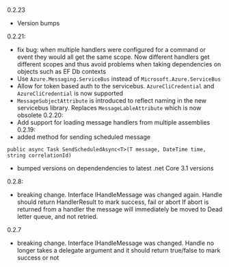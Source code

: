 0.2.23
- Version bumps

0.2.21:
- fix bug: when multiple handlers were configured for a command or event they would all get the same scope. Now different handlers get different scopes and thus avoid problems when taking dependencies on objects such as EF Db contexts
- Use `Azure.Messaging.ServiceBus` instead of `Microsoft.Azure.ServiceBus`
- Allow for token based auth to the servicebus. `AzureCliCredential` and `AzureCliCredential` is now supported
- `MessageSubjectAttribute` is introduced to reflect naming in the new servicebus library. Replaces `MessageLableAttribute` which is now obsolete
0.2.20:
- Add support for loading message handlers from multiple assemblies
0.2.19: 
- added method for sending scheduled message

```public async Task SendScheduledAsync<T>(T message, DateTime time, string correlationId)```

- bumped versions on dependendencies to latest .net Core 3.1 versions

0.2.8:
- breaking change.
Interface IHandleMessage was changed again.
Handle should return HandlerResult to mark success, fail or abort
If abort is returned from a handler the message will immediately be moved to Dead letter queue,
and not retried.

0.2.7
- breaking change.
Interface IHandleMessage was changed.
Handle no longer takes a delegate argument and it should return true/false to mark success or not